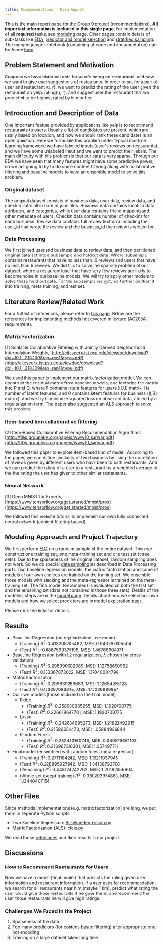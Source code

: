 ```yaml
---
title: Recommendations - Main Report
---
```


This is the main report page for the Group 9 project (recommendations). **All important information is included in this single page**. For implementation of all **required** tasks, see [modeling](model.html) page. Other pages contain details of sub-tasks like [EDA](eda.html), [predictor and model selection](model-exploration.html) and [stratified sampling](data-sampling.html). The merged jupyter notebook (containing all code and documentation) can be found [here](project_merged.html)

## Problem Statement and Motivation

Suppose we have historical data for user's rating on restaurants, and now we want to give user suggestions of restaurants. In order to so, for a pair of user and restaurant (u, r), we want to predict the rating of the user given the restaurant on yelp: rating(u, r). And suggest user the restaurant that we predicted to be highest rated by him or her.

## Introduction and Description of Data

One important feature provided by applications like yelp is to recommend restaurants to users. Usually a list of candidates are present, which are usally based on location, and how we should rank these candidates is an open question. Here we formulate this problem under typical machine learning framework: we have labeled inputs (user's reviews on restaurants), and we have some unlabeled input and we want to predict their labels. The main difficulty with this problem is that our data is very sparse. Through our EDA we have seen that many features might have some predictive power, so we are going to try to do some content filtering along with collaborative filtering and baseline models to have an ensemble model to solve this problem.

### Original dataset

The original dataset consists of business data, user data, review data, and checkin data: all in form of json files. Business data contains location data, attributes, and categories, while user data contains friend mapping and other metadata of users. Checkin data contains number of checkins for each business. Review data contains full review text data including the user_id that wrote the review and the business_id the review is written for. 

### Data Processing

We first joined user and business data to review data, and then partitioned original data set into a subsample and heldout data. Where subsample contains restaurants that have no less than 16 reviews and users that have no less than 6 reviews. We did this to solve the sparsity problem of our dataset, where a restaurant/user that have very few reviews are likely to become noise in our baseline models. We will try to apply other models to solve these held out data.
For the subsample we got, we further parition it into training, meta training, and test set.

## Literature Review/Related Work

For a full list of references, please refer to [this page](reference.html). Below are the references for implementing methods not covered in lecture (AC209A requirement).

### Matrix Factorization

[1] Scalable Collaborative Filtering with Jointly Derived Neighborhood Interpolation Weights, [http://citeseerx.ist.psu.edu/viewdoc/download?doi=10.1.1.218.109&rep=rep1&type=pdf](http://citeseerx.ist.psu.edu/viewdoc/download?doi=10.1.1.218.109&rep=rep1&type=pdf)

We used this paper to implement our matrix factorization model. We can construct the residual matrix from baseline models, and factorize the matrix into P and Q, where P contains latent features for users ((U,l) matrix, l is number of latent features) and Q contains latent features for business ((l,B) matrix). And we try to minimize squared loss on observed data, added by a regularization term. The paper also suggested an ALS approach to solve this problem.  

### Item-based knn collaborative filtering

[2] Item-Based Collaborative Filtering Recommendation Algorithms, [http://files.grouplens.org/papers/www10_sarwar.pdf](http://files.grouplens.org/papers/www10_sarwar.pdf)

We followed this paper to explore item-based knn cf model. According to the paper, we can define similairty of two business by using the correlation of reviews given by different users who have been to both restaruants. And we can predict the rating of a user to a restaurant by a weighted average of the the rating the user has given to other similar restaurants. 

### Neural Network

[3] Deep MNIST for Experts, [https://www.tensorflow.org/get_started/mnist/pros](https://www.tensorflow.org/get_started/mnist/pros)

We followed this website tutorial to implement our own fully connected neural network (content filtering based).

## Modeling Approach and Project Trajectory

We first perform [EDA](eda.html) on a random sample of the entire dataset. Then we construct one training set, one meta-training set and one test set (three sets). Due to the sparseness of the original dataset, random sampling does not work. So we do special [data sampling](data-sampling.html)(as described in Data Processing part). Two baseline regression models, the matrix factorization and some of models of our own choices are trained on the training set. We ensemble those models with stacking and the meta-regressor is trained on the meta-training set. The final model (ensembled) is evaluated on both the test set and the remaining set (data not contained in those three sets). Details of the modeling steps are in the [model page](model.html). Details about how we select our own models and how we select predictors are in [model exploration page](model-exploration.html).

Please click the links for details


## Results

+ BaseLine Regression (no regularization, use mean)
  + (Training) $R^2$: 0.413268705482, MSE: 0.943767605504
  + (Test) $R^2$: -0.0867599375195, MSE: 1.46768604971
+ BaseLine Regression (with L2 regularization, $\lambda$ chosen by cross-validation)
  + (Training) $R^2$: 0.298990002089, MSE: 1.12758690962
  + (Test) $R^2$: 0.133367873022, MSE: 1.17040004796
+ Matrix Factorization
  + (Training) $R^2$: 0.299639269683, MSE: 1.12654255128
  + (Test) $R^2$: 0.133367983645, MSE: 1.17039989857
+ Our own models (those included in the final model)
  + Ridge
    + (Training) $R^2$: 0.258900935955, MSE: 1.1920708775
    + (Test) $R^2$: 0.226618647701, MSE: 1.1920708775
  + Lasso
    + (Training) $R^2$: 0.242634995273, MSE: 1.21823492915
    + (Test) $R^2$: 0.21596654473, MSE: 1.05884926844
  + Random Forest
    + (Training) $R^2$: 0.782483160748, MSE: 0.349879661193
    + (Test) $R^2$: 0.216967316301, MSE: 1.057497711
+ Final model (ensembled with random forest meta regressor)
  + (Training) $R^2$: 0.2711184242, MSE: 1.16211937945
  + (Test) $R^2$: 0.228895927942, MSE: 1.04138793708
  + (Remaining) $R^2$: 0.448124242262, MSE: 1.20182656604
  + (Whole set except training) $R^2$: 0.380203974883, MSE: 1.13440407154

## Other Files
Since methods implementations (e.g. matrix factorization) are long, we put them in seperate Python scripts.
+ Two Baseline Regression: [BaselineRegression.py](src/BaselineRegression.py)
+ Matrix Factorization (ALS): [cfals.py](src/cfals.py)

We read those [references](reference.html) and their results in our project.

## Discussions
### How to Recommend Restaurants for Users

Now we have a model (final model) that predicts the rating given user information and restaurant information. If a user asks for recommendation, we search for all restaurants near him (maybe 1 km), predict what rating the user would give those restaurants if he goes there, and recommend the user those restaurants he will give high ratings.

### Challenges We Faced in the Project

1. Sparseness of the data
2. Too many predictors (for content-based filtering) after appropriate one-hot encoding
3. Training on a large dataset takes long time
